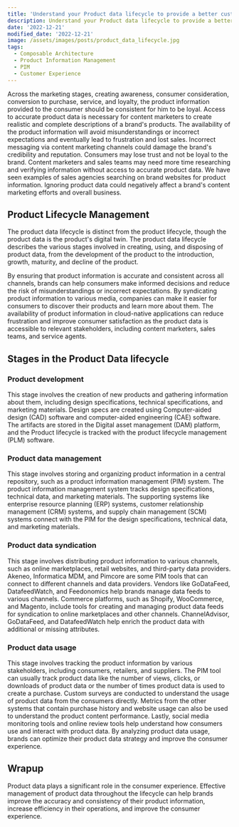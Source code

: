 ```yaml
---
title: 'Understand your Product data lifecycle to provide a better customer experience'
description: Understand your Product data lifecycle to provide a better customer experience 
date: '2022-12-21'
modified_date: '2022-12-21'
image: /assets/images/posts/product_data_lifecycle.jpg
tags:
  - Composable Architecture
  - Product Information Management
  - PIM
  - Customer Experience
---
```


Across the marketing stages, creating awareness, consumer consideration, conversion to purchase, service, and loyalty, the product information provided to the consumer should be consistent for him to be loyal. Access to accurate product data is necessary for content marketers to create realistic and complete descriptions of a brand's products. The availability of the product information will avoid misunderstandings or incorrect expectations and eventually lead to frustration and lost sales. Incorrect messaging via content marketing channels could damage the brand's credibility and reputation. Consumers may lose trust and not be loyal to the brand. Content marketers and sales teams may need more time researching and verifying information without access to accurate product data. We have seen examples of sales agencies searching on brand websites for product information. Ignoring product data could negatively affect a brand's content marketing efforts and overall business.

## Product Lifecycle Management

The product data lifecycle is distinct from the product lifecycle, though the product data is the product's digital twin. The product data lifecycle describes the various stages involved in creating, using, and disposing of product data, from the development of the product to the introduction, growth, maturity, and decline of the product. 

By ensuring that product information is accurate and consistent across all channels, brands can help consumers make informed decisions and reduce the risk of misunderstandings or incorrect expectations. By syndicating product information to various media, companies can make it easier for consumers to discover their products and learn more about them. The availability of product information in cloud-native applications can reduce frustration and improve consumer satisfaction as the product data is accessible to relevant stakeholders, including content marketers, sales teams, and service agents.

## Stages in the Product Data lifecycle

### Product development

This stage involves the creation of new products and gathering information about them, including design specifications, technical specifications, and marketing materials. Design specs are created using Computer-aided design (CAD) software and computer-aided engineering (CAE) software. The artifacts are stored in the Digital asset management (DAM) platform, and the  Product lifecycle is tracked with the product lifecycle management (PLM) software. 

### Product data management

This stage involves storing and organizing product information in a central repository, such as a product information management (PIM) system. The product information management system tracks design specifications, technical data, and marketing materials. The supporting systems like enterprise resource planning (ERP) systems, customer relationship management (CRM) systems, and supply chain management (SCM) systems connect with the PIM for the design specifications, technical data, and marketing materials. 

### Product data syndication

This stage involves distributing product information to various channels, such as online marketplaces, retail websites, and third-party data providers. Akeneo, Informatica MDM, and Pimcore are some PIM tools that can connect to different channels and data providers. Vendors like GoDataFeed, DatafeedWatch, and Feedonomics help brands manage data feeds to various channels. Commerce platforms, such as Shopify, WooCommerce, and Magento, include tools for creating and managing product data feeds for syndication to online marketplaces and other channels. ChannelAdvisor, GoDataFeed, and DatafeedWatch help enrich the product data with additional or missing attributes. 

### Product data usage

This stage involves tracking the product information by various stakeholders, including consumers, retailers, and suppliers. The PIM tool can usually track product data like the number of views, clicks, or downloads of product data or the number of times product data is used to create a purchase. Custom surveys are conducted to understand the usage of product data from the consumers directly. Metrics from the other systems that contain purchase history and website usage can also be used to understand the product content performance. Lastly, social media monitoring tools and online review tools help understand how consumers use and interact with product data. By analyzing product data usage, brands can optimize their product data strategy and improve the consumer experience.

## Wrapup

Product data plays a significant role in the consumer experience. Effective management of product data throughout the lifecycle can help brands improve the accuracy and consistency of their product information, increase efficiency in their operations, and improve the consumer experience.
